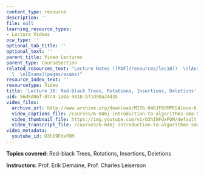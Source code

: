 ```yaml
---
content_type: resource
description: ''
file: null
learning_resource_types:
- Lecture Videos
ocw_type: ''
optional_tab_title: ''
optional_text: ''
parent_title: Video Lectures
parent_type: CourseSection
related_resources_text: "Lecture Notes ([PDF](resources/lec10))  \n[Assignments](pages/assignments)\
  \  \n[Exams](pages/exams)"
resource_index_text: ''
resourcetype: Video
title: 'Lecture 10: Red-black Trees, Rotations, Insertions, Deletions'
uid: 56d8d06f-d7c4-1a0a-9418-b71d90a24d35
video_files:
  archive_url: http://www.archive.org/download/MIT6.046JF05MPEG4/ocw-6.046-19oct2005-220k.mp4
  video_captions_file: /courses/6-046j-introduction-to-algorithms-sma-5503-fall-2005/9525c82526725d54a146e3da929617fa_O3hI9FdxFOM.vtt
  video_thumbnail_file: https://img.youtube.com/vi/O3hI9FdxFOM/default.jpg
  video_transcript_file: /courses/6-046j-introduction-to-algorithms-sma-5503-fall-2005/2beffab42b00fde947a65139fe436c09_O3hI9FdxFOM.pdf
video_metadata:
  youtube_id: O3hI9FdxFOM
---
```


**Topics covered:** Red-black Trees, Rotations, Insertions, Deletions

**Instructors:** Prof. Erik Demaine, Prof. Charles Leiserson